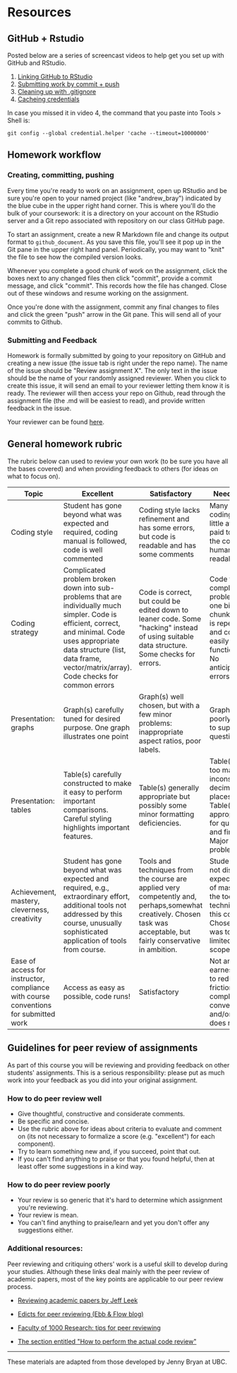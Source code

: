 # Resources

## GitHub + Rstudio

Posted below are a series of screencast videos to help get you set up with GitHub and RStudio.

1. [Linking GitHub to RStudio](https://www.dropbox.com/s/zxwz6mmlf5bs4du/github-rstudio-A.mov?dl=0)
2. [Submitting work by commit + push](https://www.dropbox.com/s/xgggdzwtoze3bi3/github-rstudio-B.mov?dl=0)
3. [Cleaning up with .gitignore](https://www.dropbox.com/s/4n629c1e9yy90bb/github-rstudio-C.mov?dl=0)
4. [Cacheing credentials](https://www.dropbox.com/s/07gkvhxzl7ju1bv/github-rstudio-D.mov?dl=0)

In case you missed it in video 4, the command that you paste into Tools > Shell is:

`git config --global credential.helper 'cache --timeout=10000000'`

## Homework workflow

### Creating, committing, pushing

Every time you're ready to work on an assignment, open up RStudio and be sure you're open to your named project (like "andrew_bray") indicated by the blue cube in the upper right hand corner. This is where you'll do the bulk of your coursework: it is a directory on your account on the RStudio server and a Git repo associated with repository on our class GitHub page.

To start an assignment, create a new R Markdown file and change its output format to `github_document`. As you save this file, you'll see it pop up in the Git pane in the upper right hand panel. Periodically, you may want to "knit" the file to see how the compiled version looks. 

Whenever you complete a good chunk of work on the assignment, click the boxes next to any changed files then click "commit", provide a commit message, and click "commit". This records how the file has changed. Close out of these windows and resume working on the assignment.

Once you're done with the assignment, commit any final changes to files and click the green "push" arrow in the Git pane. This will send all of your commits to Github.


### Submitting and Feedback

Homework is formally submitted by going to your repository on GitHub and creating a new issue (the issue tab is right under the repo name). The name of the issue should be "Review assignment X". The only text in the issue should be the name of your randomly assigned reviewer. When you click to create this issue, it will send an email to your reviewer letting them know it is ready. The reviewer will then access your repo on Github, read through the assignment file (the .md will be easiest to read), and provide written feedback in the issue.

Your reviewer can be found [here](https://docs.google.com/spreadsheets/d/1y2AQAjJOAI87wmOvpcZwVeZQtkNKu68mqO9_I9bbGjE/edit?usp=sharing).

## General homework rubric

The rubric below can used to review your own work (to be sure you have all the bases covered) and when providing feedback to others (for ideas on what to focus on).

Topic      |     Excellent      |        Satisfactory      |     Needs work      |  
|-----------| ------------------- |----------------------| -----------------|
|Coding style| Student has gone beyond what was expected and required, coding manual is followed, code is well commented | Coding style lacks refinement and has some errors, but code is readable and has some comments | Many errors in coding style, little attention paid to making the code human readable|
|Coding strategy| Complicated problem broken down into sub-problems that are individually much simpler. Code is efficient, correct, and minimal. Code uses appropriate data structure (list, data frame, vector/matrix/array). Code checks for common errors  | Code is correct, but could be edited down to leaner code. Some "hacking" instead of using suitable data structure. Some checks for errors. |   Code tackles complicated problem in one big chunk. Code is repetitive and could easily be functionalized. No anticipation of errors. |
|Presentation: graphs | Graph(s) carefully tuned for desired purpose. One graph illustrates one point | Graph(s) well chosen, but with a few minor problems: inappropriate aspect ratios, poor labels. | Graph(s) poorly chosen to support questions. |
|Presentation: tables | Table(s) carefully constructed to make it easy to perform important comparisons. Careful styling highlights important features. | Table(s) generally appropriate but possibly some minor formatting deficiencies.| Table(s) with too many, or inconsistent, decimal places. Table(s) not appropriate for questions and findings. Major display problems.|
|Achievement, mastery, cleverness, creativity|Student has gone beyond what was expected and required, e.g., extraordinary effort, additional tools not addressed by this course, unusually sophisticated application of tools from course.|Tools and techniques from the course are applied very competently and, perhaps,somewhat creatively. Chosen task was acceptable, but fairly conservative in ambition.|Student does not display the expected level of mastery of the tools and techniques in this course. Chosen task was too limited in scope.|
|Ease of access for instructor, compliance with course conventions for submitted work|Access as easy as possible, code runs! | Satisfactory | Not an earnest effort to reduce friction and comply with conventions  and/or code does not run|


## Guidelines for peer review of assignments

As part of this course you will be reviewing and providing feedback on other students' assignments. This is a serious responsibility: please put as much work into your feedback as you did into your original assignment.

### How to do peer review well

  * Give thoughtful, constructive and considerate comments. 
  * Be specific and concise.
  * Use the rubric above for ideas about criteria to evaluate and comment on (its not necessary to formalize a score (e.g. "excellent") for each component).
  * Try to learn something new and, if you succeed, point that out.
  * If you can't find anything to praise or that you found helpful, then at least offer some suggestions in a kind way.

### How to do peer review poorly

  * Your review is so generic that it's hard to determine which assignment you're reviewing.
  * Your review is mean.
  * You can't find anything to praise/learn and yet you don't offer any suggestions either.

### Additional resources:

Peer reviewing and critiquing others' work is a useful skill to develop during your studies. Although these links deal mainly with the peer review of academic papers, most of the key points are applicable to our peer review process.

* [Reviewing academic papers by Jeff Leek](https://github.com/jtleek/reviews/blob/master/README.md)

* [Edicts for peer reviewing (Ebb & Flow blog)](http://evol-eco.blogspot.ca/2014/09/edicts-for-peer-reviewing.html)

* [Faculty of 1000 Research: tips for peer reviewing](http://f1000research.com/peer-reviewing-tips)

* [The section entitled "How to perform the actual code review"](http://zonca.github.io/2014/08/code-review-for-scientific-computing.html)


* * *

These materials are adapted from those developed by Jenny Bryan at UBC.

